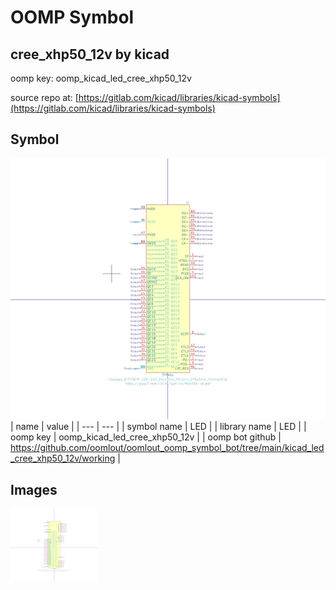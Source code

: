 # OOMP Symbol  
## cree_xhp50_12v  by kicad  
  
oomp key: oomp_kicad_led_cree_xhp50_12v  
  
source repo at: [https://gitlab.com/kicad/libraries/kicad-symbols](https://gitlab.com/kicad/libraries/kicad-symbols)  
## Symbol  
  
[![working.png](working_600.png)](working.png)  
| name | value | 
| --- | --- | 
| symbol name | LED | 
| library name | LED | 
| oomp key | oomp_kicad_led_cree_xhp50_12v | 
| oomp bot github | https://github.com/oomlout/oomlout_oomp_symbol_bot/tree/main/kicad_led_cree_xhp50_12v/working | 
## Images  
  
[![working.png](working_140.png)](working.png)  
